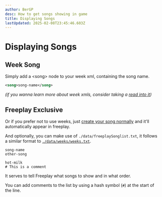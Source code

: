 ```yaml
---
author: BerGP
desc: How to get songs showing in game
title: Displaying Songs
lastUpdated: 2025-02-08T23:45:46.603Z
---
```

# Displaying Songs

## <h2 id="week-song" sidebar="On a Week">Week Song</h2>

Simply add a <syntax lang="xml">&lt;song&gt;</syntax> node to your week xml, containing the song name.

```xml
<song>song-name</song>
```

*(if you wanna learn more about week xmls, consider taking a <a href="../weeks/index.md">read into it</a>)*

## <h2 id="freeplay-song" sidebar="Freeplay Only">Freeplay Exclusive</h2>

Or if you prefer not to use weeks, just <a href="index.html#creating-the-song-itself">create your song normally</a> and it'll automatically appear in freeplay.

And optionally, you can make use of ``./data/freeplaySonglist.txt``, it follows a similar format to <a href="../weeks/index.html#week-sorting">``./data/weeks/weeks.txt``</a>.
```
song-name
other-song

hot-milk
# This is a comment
```
It serves to tell Freeplay what songs to show and in what order.

You can add comments to the list by using a hash symbol (``#``) at the start of the line.
